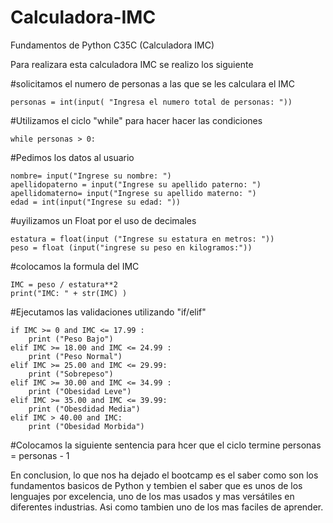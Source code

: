 # Calculadora-IMC
Fundamentos de Python C35C (Calculadora IMC)

Para realizara esta calculadora IMC se realizo los siguiente 

#solicitamos el  numero de personas a las que se les calculara el IMC

    personas = int(input( "Ingresa el numero total de personas: "))


#Utilizamos el ciclo "while" para hacer hacer las condiciones

    while personas > 0:

#Pedimos los datos al usuario 

    nombre= input("Ingrese su nombre: ")
    apellidopaterno = input("Ingrese su apellido paterno: ")
    apellidomaterno= input("Ingrese su apellido materno: ")
    edad = int(input("Ingrese su edad: "))
    
#uyilizamos un Float por el uso de decimales

    estatura = float(input ("Ingrese su estatura en metros: "))
    peso = float (input("ingrese su peso en kilogramos:"))
    
#colocamos la formula del IMC

    IMC = peso / estatura**2
    print("IMC: " + str(IMC) )
 
#Ejecutamos las validaciones utilizando "if/elif"
    
    if IMC >= 0 and IMC <= 17.99 :
        print ("Peso Bajo")
    elif IMC >= 18.00 and IMC <= 24.99 :
        print ("Peso Normal")
    elif IMC >= 25.00 and IMC <= 29.99:
        print ("Sobrepeso")
    elif IMC >= 30.00 and IMC <= 34.99 :
        print ("Obesidad Leve")
    elif IMC >= 35.00 and IMC <= 39.99:
        print ("Obesdidad Media")
    elif IMC > 40.00 and IMC:
        print ("Obesidad Morbida")
    
#Colocamos la siguiente sentencia para hcer que el ciclo termine
    personas = personas - 1


En conclusion, lo que nos ha dejado el bootcamp es el saber como son los fundamentos basicos de Python y tembien el saber que es unos de los lenguajes por excelencia, uno de los mas usados y mas versátiles en diferentes industrias. Asi como tambien uno de los mas faciles de aprender.
